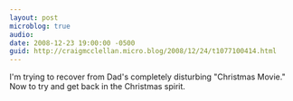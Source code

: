 ```yaml
---
layout: post
microblog: true
audio: 
date: 2008-12-23 19:00:00 -0500
guid: http://craigmcclellan.micro.blog/2008/12/24/t1077100414.html
---
```

I'm trying to recover from Dad's completely disturbing "Christmas Movie." Now to try and get back in the Christmas spirit.
